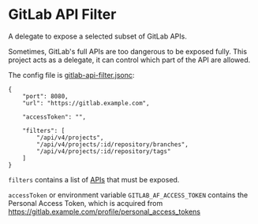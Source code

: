 # GitLab API Filter

A delegate to expose a selected subset of GitLab APIs.

Sometimes, GitLab's full APIs are too dangerous to be exposed fully.
This project acts as a delegate, it can control which part of the API are allowed.

The config file is [gitlab-api-filter.jsonc](./gitlab-api-filter.jsonc):

```
{
    "port": 8080,
    "url": "https://gitlab.example.com",

    "accessToken": "",

    "filters": [
        "/api/v4/projects",
        "/api/v4/projects/:id/repository/branches",
        "/api/v4/projects/:id/repository/tags"
    ]
}
```

`filters` contains a list of [APIs](https://docs.gitlab.com/ce/api/) that must be exposed.

`accessToken` or environment variable `GITLAB_AF_ACCESS_TOKEN` contains the Personal Access Token,
which is acquired from https://gitlab.example.com/profile/personal_access_tokens
